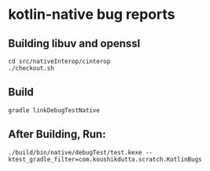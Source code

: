 # kotlin-native bug reports

## Building libuv and openssl

```
cd src/nativeInterop/cinterop
./checkout.sh
```

## Build

```
gradle linkDebugTestNative
```

## After Building, Run:

```
./build/bin/native/debugTest/test.kexe --ktest_gradle_filter=com.koushikdutta.scratch.KotlinBugs
```
